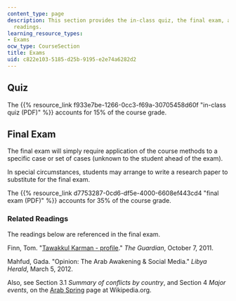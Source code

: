 ```yaml
---
content_type: page
description: This section provides the in-class quiz, the final exam, and related
  readings.
learning_resource_types:
- Exams
ocw_type: CourseSection
title: Exams
uid: c822e103-5185-d25b-9195-e2e74a6282d2
---
```


Quiz
----

The {{% resource_link f933e7be-1266-0cc3-f69a-30705458d60f "in-class quiz (PDF)" %}} accounts for 15% of the course grade.

Final Exam
----------

The final exam will simply require application of the course methods to a specific case or set of cases (unknown to the student ahead of the exam).

In special circumstances, students may arrange to write a research paper to substitute for the final exam.

The {{% resource_link d7753287-0cd6-df5e-4000-6608ef443cd4 "final exam (PDF)" %}} accounts for 35% of the course grade.

### Related Readings

The readings below are referenced in the final exam.

Finn, Tom. "[Tawakkul Karman - profile](http://www.theguardian.com/world/2011/oct/07/tawakkul-karman-profile)." _The Guardian_, October 7, 2011.

Mahfud, Gada. "Opinion: The Arab Awakening & Social Media." _Libya Herald_, March 5, 2012.

Also, see Section 3.1 _Summary of conflicts by country_, and Section 4 _Major events_, on the [Arab Spring](http://en.wikipedia.org/wiki/Arab_Spring) page at Wikipedia.org.